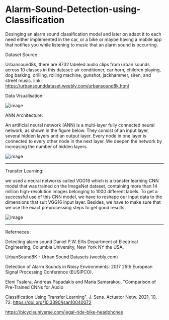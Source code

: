 # Alarm-Sound-Detection-using-Classification
 Desinging an alarm sound classification model and later on adapt it to each need either implemented in the car, or a bike or maybe having a mobile app that notifies 
 you while listening to music that an alarm sound is occurring.
 
 Dataset Source :
 
 Urbansound8k, there are 8732 labeled audio clips from urban sounds across 10 classes in this dataset: air conditioner, car horn, children playing, dog barking, drilling, rolling machine, gunshot, jackhammer,
 siren, and street music.
 link: https://urbansounddataset.weebly.com/urbansound8k.html
 
 Data Visualisation:
 
 ![image](https://user-images.githubusercontent.com/91010908/199801636-c4b00080-37a0-4033-831f-84600db13264.png)


 ANN Architecture:
 
 An artificial neural network (ANN) is a multi-layer fully connected neural network, as shown in the figure below.
They consist of an input layer, several hidden layers and an output layer. Every node in one layer is connected to every
other node in the next layer. We deepen the network by increasing the number of hidden layers.

![image](https://user-images.githubusercontent.com/91010908/199801831-7cae7867-c2a2-46ba-9bc7-22becc2d4f7e.png)

---------------------------------------------------------------------------------------------------------------------------

 Transfer Learning:
 
 we used a neural networks called VGG16 which is a transfer learning CNN model that was trained on the
ImageNet dataset, containing more than 14 million high-resolution images belonging to 1000 different labels.
To get a successful use of this CNN model, we have to reshape our input data to the dimensions that suit VGG16 input
layer. Besides, we have to make sure that we use the exact preprocessing steps to get good results.

![image](https://user-images.githubusercontent.com/91010908/199801976-69f01ba5-ab0e-4ae5-b967-cfa1c42b8a4a.png)

----------------------------------------------------------------------------------------------------------------------------

Referneces :


Detecting alarm sound Daniel P.W. Ellis Department of Electrical Engineering, Columbia University, New York
NY the USA.

UrbanSound8K - Urban Sound Datasets (weebly.com)

Detection of Alarm Sounds in Noisy Environments: 2017 25th European Signal Processing Conference
(EUSIPCO).

Eleni Tsalera, Andreas Papadakis and Maria Samarakou, "Comparison of Pre-Trained CNNs for Audio

Classification Using Transfer Learning". J. Sens. Actuator Netw. 2021, 10, 72. https://doi.org/10.3390/jsan10040072

https://bicycleuniverse.com/legal-ride-bike-headphones


